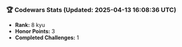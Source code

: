 ### 🏆 Codewars Stats (Updated: 2025-04-13 16:08:36 UTC)

- **Rank:** 8 kyu
- **Honor Points:** 3
- **Completed Challenges:** 1
